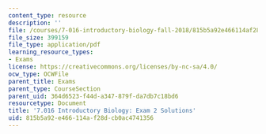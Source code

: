 ```yaml
---
content_type: resource
description: ''
file: /courses/7-016-introductory-biology-fall-2018/815b5a92e466114af28dcb0ac4741356_MIT7_016F18exam2_soln.pdf
file_size: 399159
file_type: application/pdf
learning_resource_types:
- Exams
license: https://creativecommons.org/licenses/by-nc-sa/4.0/
ocw_type: OCWFile
parent_title: Exams
parent_type: CourseSection
parent_uid: 364d6523-f44d-a347-879f-da7db7c18bd6
resourcetype: Document
title: '7.016 Introductory Biology: Exam 2 Solutions'
uid: 815b5a92-e466-114a-f28d-cb0ac4741356
---
```

